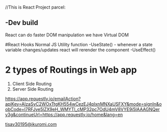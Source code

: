 //This is React Project
parcel:

-Dev build
-



React can do faster DOM manipulation
we have Virtual DOM

#React Hooks
Normal JS Utility function
-UseState() - whenever a state variable changes/updates react will rerender the component
-UseEffect()


# 2 types of Routings in Web app
1. Client Side Routing
2. Server Side Routing 


https://app.requestly.io/emailAction?apiKey=AIzaSyC2WOxTtgKH554wCezEJ4plxnMNXaUSFXY&mode=signIn&oobCode=l7RFJve5lZX9eH_WMYTl_cMP32pc7OdU4mV8VYE9i5IAAAGNQery3g&continueUrl=https://app.requestly.io/home&lang=en



tisav30195@ikuromi.com
